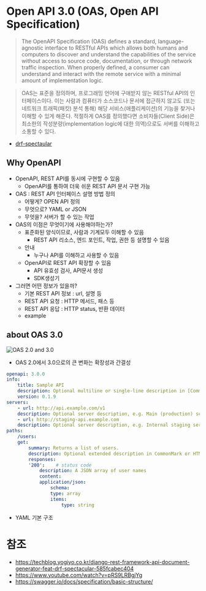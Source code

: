 # Open API 3.0 (OAS, Open API Specification)

> The OpenAPI Specification (OAS) defines a standard, language-agnostic interface to RESTful APIs which allows both humans and computers to discover and understand the capabilities of the service without access to source code, documentation, or through network traffic inspection. When properly defined, a consumer can understand and interact with the remote service with a minimal amount of implementation logic.

>OAS는 표준을 정의하며, 프로그래밍 언어에 구애받지 않는 RESTful API의 인터페이스이다. 이는 사람과 컴퓨터가 소스코드나 문서에 접근하지 않고도 (또는 네트워크 트래픽(패킷) 분석 통해) 해당 서비스(애플리케이션)의 기능을 찾거나 이해할 수 있게 해준다. 적절하게 OAS를 정의했다면 소비자들(Client Side)은 최소한의 작성분량(implementation logic에 대한 의역)으로도 서버를 이해하고 소통할 수 있다.

- [drf-spectaular](../Django/drf-spectacular.md)

## Why OpenAPI
- OpenAPI, REST API를 동시에 구현할 수 있음
    - OpenAPI를 통하여 더욱 쉬운 REST API 문서 구현 가능
- OAS : REST API 인터페이스 설명 방법 정의
    - 어떻게? OPEN API 정의
    - 무엇으로? YAML or JSON
    - 무엇을? 서버가 할 수 있는 작업
- OAS의 이점은 무엇이기에 사용해야하는가?
    - 표준화된 양식이므로, 사람과 기계모두 이해할 수 있음
        - REST API 리소스, 엔드 포인트, 작업, 권한 등 설명할 수 있음
    - 안내
        - 누구나 API를 이해하고 사용할 수 있음
    - OpenAPI로 REST API 확장할 수 있음
        - API 유효성 검사, API문서 생성
        - SDK생성기
- 그러면 어떤 정보가 있을까?
    - 기본 REST API 정보 : url, 설명 등
    - REST API 요청 : HTTP 메서드, 패스 등
    - REST API 응답 : HTTP status, 반환 데이터
    - example

## about OAS 3.0

![OAS 2.0 and 3.0](https://www.openapis.org/wp-content/uploads/sites/3/2017/03/image00-1-768x539.png)

- OAS 2.0에서 3.0으로의 큰 변화는 확장성과 간결성

```YAML
openapi: 3.0.0
info:
    title: Sample API
    description: Optional multiline or single-line description in [CommonMark](http://commonmark.org/help/) or HTML.
    version: 0.1.9
servers:
    - url: http://api.example.com/v1
    description: Optional server description, e.g. Main (production) server
    - url: http://staging-api.example.com
    description: Optional server description, e.g. Internal staging server for testing
paths:
    /users:
    get:
        summary: Returns a list of users.
        description: Optional extended description in CommonMark or HTML.
        responses:
        '200':    # status code
            description: A JSON array of user names
            content:
            application/json:
                schema: 
                type: array
                items: 
                    type: string
```

- YAML 기본 구조

# 참조
- https://techblog.yogiyo.co.kr/django-rest-framework-api-document-generator-feat-drf-spectacular-585fcabec404
- https://www.youtube.com/watch?v=pRS9LRBgjYg
- https://swagger.io/docs/specification/basic-structure/
